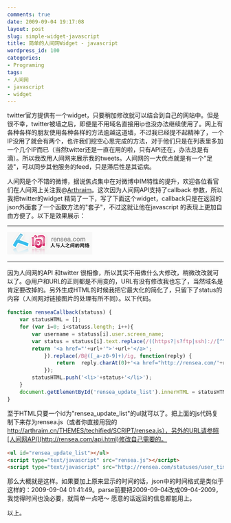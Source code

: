 ```yaml
---
comments: true
date: 2009-09-04 19:17:08
layout: post
slug: simple-widget-javascript
title: 简单的人间网Widget - javascript
wordpress_id: 100
categories:
- Programing
tags:
- 人间网
- javascript
- widget
---
```





twitter官方提供有一个widget，只要稍加修改就可以结合到自己的网站中。但是很不幸，twitter被墙之后，即便是不用域名直接用ip也没办法继续使用了。网上有各种各样的朋友使用各种各样的方法逾越这道墙，不过我已经提不起精神了，一个IP没用了就会有两个，也许我们挖空心思完成的方法，对于他们只是在列表里多加一个几个IP而已（当然twitter还是一直在用的啦，只有API还在，办法总是有滴）。所以我改用人间网来展示我的tweets。人间网的一大优点就是有一个"足迹"，可以同步其他服务的feed，只是滞后性是其诟病。




人间网是个不错的微博，据说焦点集中在对微博中IM特性的提升，欢迎各位看官们在人间网上关注我@[Arthraim](http://rensea.com/arthraim)。这次因为人间网API支持了callback 参数，所以我把twitter的widget 精简了一下，写了下面这个widget，callback只是在返回的json外面套了一个函数方法的"套子"，不过这就让他在javascript 的表现上更加自由方便了。以下是效果展示：




* * *




![](/images/uploads/zb/rensea_logo.png)





<ul id="rensea_update_list"></ul>


* * *




因为人间网的API 和twitter 很相像，所以其实不用做什么大修改，稍微改改就可以了。@用户和URL的正则都是不用变的，URL有没有修改我也忘了，当然域名是肯定要改掉的。另外生成HTML的时候我把它最大化的简化了，只留下了status的内容（人间网对链接图片的处理有所不同）。以下代码。



```js
function renseaCallback(statuss) {
    var statusHTML = [];
    for (var i=0; i<statuss.length; i++){
        var username = statuss[i].user.screen_name;
        var status = statuss[i].text.replace(/((https?|s?ftp|ssh)://[^"s<>]*[^.,;'">:s<>)]!])/g, function(url) {
        return '<a href="'+url+'">'+url+'</a>';
            }).replace(/B@([_a-z0-9]+)/ig, function(reply) {
                return  reply.charAt(0)+'<a href="http://rensea.com/'+reply.substring(1)+'">'+reply.substring(1)+'</a>';
            });
        statusHTML.push('<li>'+status+'</li>');
    }
    document.getElementById('rensea_update_list').innerHTML = statusHTML.join('');
}
```



至于HTML只要一个id为"rensea_update_list"的ul就可以了。把上面的js代码复制下来存为rensea.js（或者你直接用我的 http://arthraim.cn/THEMES/techified/SCRIPT/rensea.js），另外的URL请参照[人间网API](http://rensea.com/api.html)修改自己需要的。



```html
<ul id="rensea_update_list"></ul>
<script type="text/javascript" src="rensea.js"></script>
<script type="text/javascript" src="http://rensea.com/statuses/user_timeline/arthraim.json?callback=renseaCallback&count=20"></script>
```



那么大概就是这样。如果要加上原来显示的时间的话，json中的时间格式是类似于这样的：2009-09-04 01:41:49。parse前要把2009-09-04改成09-04-2009，我觉得时间也没必要，就简单一点吧～ 愿意的话返回的信息都能用上。




以上。
